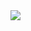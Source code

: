 <img src="https://fustyles.github.io/webduino/LinkIt7697/test_myMutatorClickInsertBlocks/img/fuMutatorInsertBlock.png">
